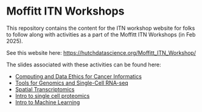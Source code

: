 # Moffitt ITN Workshops

This repository contains the content for the ITN workshop website for folks to follow along with activities as a part of the Moffitt ITN Workshops (in Feb 2025).

See this website here: https://hutchdatascience.org/Moffitt_ITN_Workshop/

The slides associated with these activities can be found here:

- [Computing and Data Ethics for Cancer Informatics](https://docs.google.com/presentation/d/1xjJdvDOOMGQLSd6jm9sfzfjDQEWG9xEICXbJOTq8-PQ/edit?usp=sharing)
- [Tools for Genomics and Single-Cell RNA-seq](https://docs.google.com/presentation/d/18H84ScncbbRA9KovjfkEULtmWVuOAu6mW7mGjl5BxR8/edit?usp=sharing)
- [Spatial Transcriptomics](https://docs.google.com/presentation/d/1WABxPIA6J3wsi04pC3ZRmV8CRZA-V53awteBq0-U4Pg/edit#slide=id.p1)
- [Intro to single cell proteomics](https://docs.google.com/presentation/d/1lUcVOYB8T0Ex5j6y6LX6nt4rjvVaI8Q23v870vgOKX8/edit#slide=id.g2d6987c4406_0_0)
- [Intro to Machine Learning](https://docs.google.com/presentation/d/1p6vO1RahBUAu3_lAKL0my5NTIHfv8F9rj4vVXYn7oHA/edit#slide=id.g2a47e840a8b_0_0)
